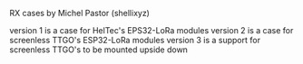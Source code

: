 RX cases by Michel Pastor (shellixyz)

version 1 is a case for HelTec's EPS32-LoRa modules
version 2 is a case for screenless TTGO's ESP32-LoRa modules
version 3 is a support for screenless TTGO's to be mounted upside down
